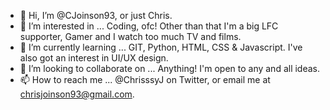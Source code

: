 - 👋 Hi, I’m @CJoinson93, or just Chris.
- 👀 I’m interested in ... Coding, ofc! Other than that I'm a big LFC supporter, Gamer and I watch too much TV and films. 
- 🌱 I’m currently learning ... GIT, Python, HTML, CSS & Javascript. I've also got an interest in UI/UX design.
- 💞️ I’m looking to collaborate on ... Anything! I'm open to any and all ideas.
- 📫 How to reach me ... @ChrisssyJ on Twitter, or email me at chrisjoinson93@gmail.com.

<!---
CJoinson93/CJoinson93 is a ✨ special ✨ repository because its `README.md` (this file) appears on your GitHub profile.
You can click the Preview link to take a look at your changes.
--->
